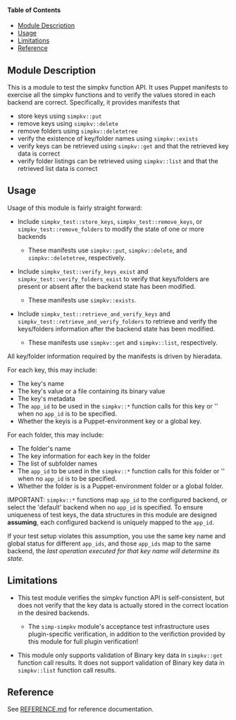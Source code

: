 #### Table of Contents

<!-- vim-markdown-toc GFM -->

* [Module Description](#module-description)
* [Usage](#usage)
* [Limitations](#limitations)
* [Reference](#reference)

## Module Description

This is a module to test the simpkv function API. It uses Puppet manifests
to exercise all the simpkv functions and to verify the values stored in
each backend are correct. Specifically, it provides manifests that

* store keys using `simpkv::put`
* remove keys using `simpkv::delete`
* remove folders using `simpkv::deletetree`
* verify the existence of key/folder names using `simpkv::exists`
* verify keys can be retrieved using `simpkv::get` and that the retrieved
  key data is correct
* verify folder listings can be retrieved using `simpkv::list` and that the
  retrieved list data is correct

## Usage

Usage of this module is fairly straight forward:

* Include `simpkv_test::store_keys`, `simpkv_test::remove_keys`, or
  `simpkv_test::remove_folders` to modify the state of one or more backends

  * These manifests use `simpkv::put`, `simpkv::delete`, and
    `simpkv::deletetree`, respectively.

* Include `simpkv_test::verify_keys_exist` and `simpkv_test::verify_folders_exist`
  to verify that keys/folders are present or absent after the backend state
  has been modified.

  * These manifests use `simpkv::exists`.

* Include `simpkv_test::retrieve_and_verify_keys` and
  `simpkv_test::retrieve_and_verify_folders` to retrieve and verify the
  keys/folders information after the backend state has been modified.

  * These manifests use `simpkv::get` and `simpkv::list`, respectively.

All key/folder information required by the manifests is driven by hieradata.

For each key, this may include:

* The key's name
* The key's value or a file containing its binary value
* The key's metadata
* The `app_id` to be used in the `simpkv::*` function calls for this key
  or '' when no `app_id` is to be specified.
* Whether the keyis is a Puppet-environment key or a global key.

For each folder, this may include:

* The folder's name
* The key information for each key in the folder
* The list of subfolder names
* The `app_id` to be used in the `simpkv::*` function calls for this folder
  or '' when no `app_id` is to be specified.
* Whether the folder is is a Puppet-environment folder or a global folder.

IMPORTANT:
`simpkv::*` functions map `app_id` to the configured backend, or select the
'default' backend when no `app_id` is specified. To ensure uniqueness of test
keys, the data structures in this module are designed **assuming**, each
configured backend is uniquely mapped to the `app_id`.

If your test setup violates this assumption, you use the same key name and
global status for different `app_ids`, and those `app_ids` map to the same
backend, the *last operation executed for that key name will determine its
state*.

## Limitations

* This test module verifies the simpkv function API is self-consistent, but
  does not verify that the key data is actually stored in the correct location
  in the desired backends.

  * The `simp-simpkv` module's acceptance test infrastructure uses
    plugin-specific verification, in addition to the verifiction provided by
    this module for full plugin verification!

* This module only supports validation of Binary key data in `simpkv::get`
  function call results.  It does not support validation of Binary key data
  in `simpkv::list` function call results.

## Reference

See [REFERENCE.md](./REFERENCE.md) for reference documentation.
